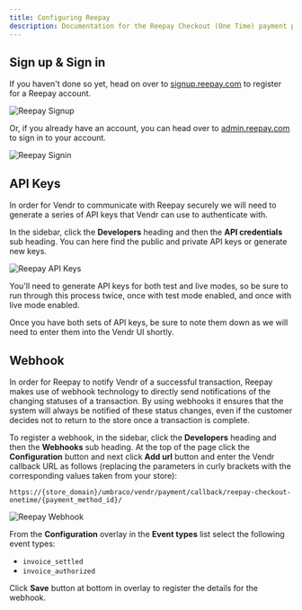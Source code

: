 ```yaml
---
title: Configuring Reepay
description: Documentation for the Reepay Checkout (One Time) payment provider for Vendr, the eCommerce solution for Umbraco v8+
---
```


## Sign up & Sign in

If you haven't done so yet, head on over to [signup.reepay.com](https://signup.reepay.com) to register for a Reepay account.

![Reepay Signup](~/assets/images/screenshots/reepay/reepay_signup.png)

Or, if you already have an account, you can head over to [admin.reepay.com](https://admin.reepay.com/) to sign in to your account.


![Reepay Signin](~/assets/images/screenshots/reepay/reepay_signin.png)


## API Keys

In order for Vendr to communicate with Reepay securely we will need to generate a series of API keys that Vendr can use to authenticate with.

In the sidebar, click the **Developers** heading and then the **API credentials** sub heading. You can here find the public and private API keys or generate new keys.

![Reepay API Keys](~/assets/images/screenshots/reepay/reepay_api_keys.png)

You'll need to generate API keys for both test and live modes, so be sure to run through this process twice, once with test mode enabled, and once with live mode enabled. 

Once you have both sets of API keys, be sure to note them down as we will need to enter them into the Vendr UI shortly.

## Webhook 

In order for Reepay to notify Vendr of a successful transaction, Reepay makes use of webhook technology to directly send notifications of the changing statuses of a transaction. By using webhooks it ensures that the system will always be notified of these status changes, even if the customer decides not to return to the store once a transaction is complete.

To register a webhook, in the sidebar, click the **Developers** heading and then the **Webhooks** sub heading. At the top of the page click the **Configuration** button and next click **Add url** button and enter the Vendr callback URL as follows (replacing the parameters in curly brackets with the corresponding values taken from your store):

````
https://{store_domain}/umbraco/vendr/payment/callback/reepay-checkout-onetime/{payment_method_id}/
````

![Reepay Webhook](~/assets/images/screenshots/reepay/reepay_webhook.png)

From the **Configuration** overlay in the **Event types** list select the following event types:

* `invoice_settled`
* `invoice_authorized`

Click **Save** button at bottom in overlay to register the details for the webhook.